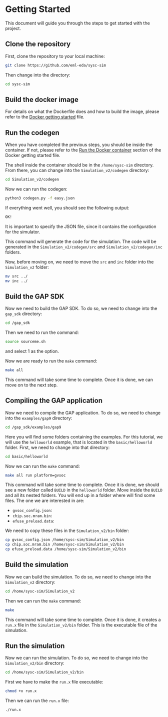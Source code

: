 # Getting Started

This document will guide you through the steps to get started with the project.

## Clone the repository

First, clone the repository to your local machine:

```bash
git clone https://github.com/eml-eda/sysc-sim
```

Then change into the directory:

```bash
cd sysc-sim
```

## Build the docker image

For details on what the Dockerfile does and how to build the image, please refer to the [Docker getting started](docker.md) file.


## Run the codegen

When you have completed the previous steps, you should be inside the container. If not, please refer to the [Run the Docker container](docker.md#run-the-docker-container) section of the Docker getting started file.

The shell inside the container should be in the `/home/sysc-sim` directory. From there, you can change into the `Simulation_v2/codegen` directory:

```bash
cd Simulation_v2/codegen
```

Now we can run the codegen:

```bash
python3 codegen.py -f easy.json
```

If everything went well, you should see the following output:

```bash
OK!
```

It is important to specify the JSON file, since it contains the configuration for the simulator. 

This command will generate the code for the simulation. The code will be generated in the `Simulation_v2/codegen/src` and `Simulation_v2/codegen/inc` folders.

Now, before moving on, we need to move the `src` and `inc` folder into the `Simulation_v2` folder:

```bash
mv src ../
mv inc ../
```

## Build the GAP SDK

Now we need to build the GAP SDK. To do so, we need to change into the `gap_sdk` directory:

```bash
cd /gap_sdk
```

Then we need to run the command:

```bash
source sourceme.sh
```

and select 1 as the option.

Now we are ready to run the `make` command:

```bash
make all
```

This command will take some time to complete. Once it is done, we can move on to the next step.

## Compiling the GAP application

Now we need to compile the GAP application. To do so, we need to change into the `examples/gap9` directory:

```bash
cd /gap_sdk/examples/gap9
```

Here you will find some folders containing the examples. For this tutorial, we will use the `helloworld` example, that is located in the `basic/helloworld` folder. First, we need to change into that directory:

```bash
cd basic/helloworld
```

Now we can run the `make` command:

```bash
make all run platform=gvsoc
```

This command will take some time to complete. Once it is done, we should see a new folder called `BUILD` in the `helloworld` folder. Move inside the `BUILD` and all its nested folders. You will end up in a folder where will find some files. The one we are interested in are:

- `gvsoc_config.json`:
- `chip.soc.mram.bin`:
- `efuse_preload.data`: 

We need to copy these files in the `Simulation_v2/bin` folder:

```bash
cp gvsoc_config.json /home/sysc-sim/Simulation_v2/bin
cp chip.soc.mram.bin /home/sysc-sim/Simulation_v2/bin
cp efuse_preload.data /home/sysc-sim/Simulation_v2/bin
```

## Build the simulation

Now we can build the simulation. To do so, we need to change into the `Simulation_v2` directory:

```bash
cd /home/sysc-sim/Simulation_v2
```

Then we can run the `make` command:

```bash
make
```

This command will take some time to complete. Once it is done, it creates a `run.x` file in the `Simulation_v2/bin` folder. This is the executable file of the simulation.

## Run the simulation

Now we can run the simulation. To do so, we need to change into the `Simulation_v2/bin` directory:

```bash
cd /home/sysc-sim/Simulation_v2/bin
```

First we have to make the `run.x` file executable:

```bash
chmod +x run.x
```

Then we can run the `run.x` file:

```bash
./run.x
```


